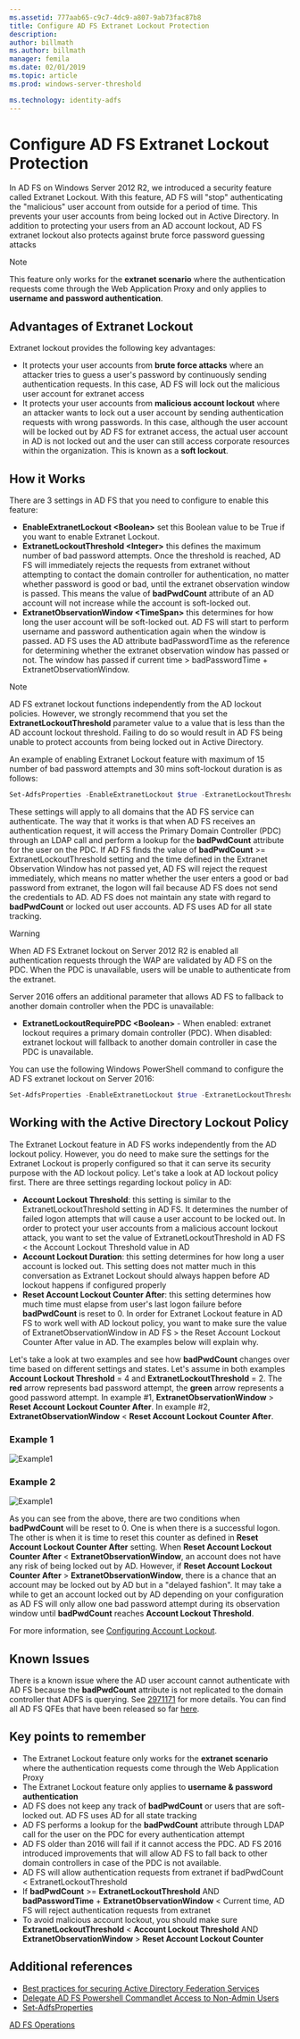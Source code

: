 ```yaml
---
ms.assetid: 777aab65-c9c7-4dc9-a807-9ab73fac87b8
title: Configure AD FS Extranet Lockout Protection
description:
author: billmath
ms.author: billmath
manager: femila
ms.date: 02/01/2019
ms.topic: article
ms.prod: windows-server-threshold

ms.technology: identity-adfs
---
```


# Configure AD FS Extranet Lockout Protection

In AD FS on Windows Server 2012 R2, we introduced a security feature called Extranet Lockout.  With this feature, AD FS will "stop" authenticating the "malicious" user account from outside for a period of time.  This prevents your user accounts from being locked out in Active Directory.  In addition to protecting your users from an AD account lockout, AD FS extranet lockout also protects against brute force password guessing attacks

> [!NOTE]
> This feature only works for the **extranet scenario** where the authentication requests come through the Web Application Proxy and only applies to **username and password authentication**.

## Advantages of Extranet Lockout
Extranet lockout provides the following key advantages:
- It protects your user accounts from **brute force attacks** where an attacker tries to guess a user's password by continuously sending authentication requests. In this case, AD FS will lock out the malicious user account for extranet access
- It protects your user accounts from **malicious account lockout** where an attacker wants to lock out a user account by sending authentication requests with wrong passwords. In this case, although the user account will be locked out by AD FS for extranet access, the actual user account in AD is not locked out and the user can still access corporate resources within the organization. This is known as a **soft lockout**.

## How it Works
There are 3 settings in AD FS that you need to configure to enable this feature: 
- **EnableExtranetLockout &lt;Boolean&gt;** set this Boolean value to be True if you want to enable Extranet Lockout.
- **ExtranetLockoutThreshold &lt;Integer&gt;** this defines the maximum number of bad password attempts. Once the threshold is reached, AD FS will immediately rejects the requests from extranet without attempting to contact the domain controller for authentication, no matter whether password is good or bad, until the extranet observation window is passed. This means the value of **badPwdCount** attribute of an AD account will not increase while the account is soft-locked out.
- **ExtranetObservationWindow &lt;TimeSpan&gt;** this determines for how long the user account will be soft-locked out. AD FS will start to perform username and password authentication again when the window is passed. AD FS uses the AD attribute badPasswordTime as the reference for determining whether the extranet observation window has passed or not. The window has passed if current time > badPasswordTime + ExtranetObservationWindow. 

> [!NOTE]
> AD FS extranet lockout functions independently from the AD lockout policies. However, we strongly recommend that you set the **ExtranetLockoutThreshold** parameter value to a value that is less than the AD account lockout threshold. Failing to do so would result in AD FS being unable to protect accounts from being locked out in Active Directory. 

An example of enabling Extranet Lockout feature with maximum of 15 number of bad password attempts and 30 mins soft-lockout duration is as follows:

```powershell
Set-AdfsProperties -EnableExtranetLockout $true -ExtranetLockoutThreshold 15 -ExtranetObservationWindow (new-timespan -Minutes 30)
```

These settings will apply to all domains that the AD FS service can authenticate. The way that it works is that when AD FS receives an authentication request, it will access the Primary Domain Controller (PDC) through an LDAP call and perform a lookup for the **badPwdCount** attribute for the user on the PDC. If AD FS finds the value of **badPwdCount** >= ExtranetLockoutThreshold setting and the time defined in the Extranet Observation Window has not passed yet, AD FS will reject the request immediately, which means no matter whether the user enters a good or bad password from extranet, the logon will fail because AD FS does not send the credentials to AD. AD FS does not maintain any state with regard to **badPwdCount** or locked out user accounts. AD FS uses AD for all state tracking. 

> [!warning]
> When AD FS Extranet lockout on Server 2012 R2 is enabled all authentication requests through the WAP are validated by AD FS on the PDC. When the PDC is unavailable, users will be unable to authenticate from the extranet.

Server 2016 offers an additional parameter that allows AD FS to fallback to another domain controller when the PDC is unavailable:

- **ExtranetLockoutRequirePDC &lt;Boolean&gt;** - When enabled: extranet lockout requires a primary domain controller (PDC). When disabled: extranet lockout will fallback to another domain controller in case the PDC is unavailable.

You can use the following Windows PowerShell command to configure the AD FS extranet lockout on Server 2016:

```powershell
Set-AdfsProperties -EnableExtranetLockout $true -ExtranetLockoutThreshold 15 -ExtranetObservationWindow (new-timespan -Minutes 30) -ExtranetLockoutRequirePDC $false
```

## Working with the Active Directory Lockout Policy
The Extranet Lockout feature in AD FS works independently from the AD lockout policy. However, you do need to make sure the settings for the Extranet Lockout is properly configured so that it can serve its security purpose with the AD lockout policy.
Let's take a look at AD lockout policy first. There are three settings regarding lockout policy in AD:
- **Account Lockout Threshold**: this setting is similar to the ExtranetLockoutThreshold setting in AD FS. It determines the number of failed logon attempts that will cause a user account to be locked out. In order to protect your user accounts from a malicious account lockout attack, you want to set the value of ExtranetLockoutThreshold in AD FS &lt; the Account Lockout Threshold value in AD
- **Account Lockout Duration**: this setting determines for how long a user account is locked out. This setting does not matter much in this conversation as Extranet Lockout should always happen before AD lockout happens if configured properly
- **Reset Account Lockout Counter After**: this setting determines how much time must elapse from user's last logon failure before **badPwdCount** is reset to 0. In order for Extranet Lockout feature in AD FS to work well with AD lockout policy, you want to make sure the value of ExtranetObservationWindow in AD FS &gt; the Reset Account Lockout Counter After value in AD. The examples below will explain why.  

Let's take a look at two examples and see how **badPwdCount** changes over time based on different settings and states. Let's assume in both examples **Account Lockout Threshold** = 4 and **ExtranetLockoutThreshold** = 2. The **red** arrow represents bad password attempt, the **green** arrow represents a good password attempt. In example #1, **ExtranetObservationWindow** &gt; **Reset Account Lockout Counter After**. In example #2, **ExtranetObservationWindow** &lt; **Reset Account Lockout Counter After**. 

### Example 1
![Example1](media/Configure-AD-FS-Extranet-Lockout-Protection/one.png)

### Example 2
![Example1](media/Configure-AD-FS-Extranet-Lockout-Protection/two.png)

As you can see from the above, there are two conditions when **badPwdCount** will be reset to 0. One is when there is a successful logon. The other is when it is time to reset this counter as defined in **Reset Account Lockout Counter After** setting. When **Reset Account Lockout Counter After** &lt; **ExtranetObservationWindow**, an account does not have any risk of being locked out by AD. However, if **Reset Account Lockout Counter After** &gt; **ExtranetObservationWindow**, there is a chance that an account may be locked out by AD but in a "delayed fashion". It may take a while to get an account locked out by AD depending on your configuration as AD FS will only allow one bad password attempt during its observation window until **badPwdCount** reaches **Account Lockout Threshold**.

For more information, see [Configuring Account Lockout](https://blogs.technet.microsoft.com/secguide/2014/08/13/configuring-account-lockout/). 

## Known Issues
There is a known issue where the AD user account cannot authenticate with AD FS because the **badPwdCount** attribute is not replicated to the domain controller that ADFS is querying. See [2971171](https://support.microsoft.com/help/2971171/adfs-authentication-issue-for-active-directory-users-when-extranet-loc) for more details. You can find all AD FS QFEs that have been released so far [here](../deployment/updates-for-active-directory-federation-services-ad-fs.md).

## Key points to remember
- The Extranet Lockout feature only works for the **extranet scenario** where the authentication requests come through the Web Application Proxy
- The Extranet Lockout feature only applies to **username & password authentication**
- AD FS does not keep any track of **badPwdCount** or users that are soft-locked out. AD FS uses AD for all state tracking
- AD FS performs a lookup for the **badPwdCount** attribute through LDAP call for the user on the PDC for every authentication attempt  
- AD FS older than 2016 will fail if it cannot access the PDC. AD FS 2016 introduced improvements that will allow AD FS to fall back to other domain controllers in case of the PDC is not available. 
- AD FS will allow authentication requests from extranet if badPwdCount < ExtranetLockoutThreshold 
- If **badPwdCount** >= **ExtranetLockoutThreshold** AND **badPasswordTime** + **ExtranetObservationWindow** < Current time, AD FS will reject authentication requests from extranet
- To avoid malicious account lockout, you should make sure **ExtranetLockoutThreshold** < **Account Lockout Threshold** AND **ExtranetObservationWindow** > **Reset Account Lockout Counter**


## Additional references  
- [Best practices for securing Active Directory Federation Services](../../ad-fs/deployment/best-practices-securing-ad-fs.md)
- [Delegate AD FS Powershell Commandlet Access to Non-Admin Users](delegate-ad-fs-pshell-access.md)
- [Set-AdfsProperties](https://technet.microsoft.com/itpro/powershell/windows/adfs/set-adfsproperties)

[AD FS Operations](../../ad-fs/AD-FS-2016-Operations.md)

    
